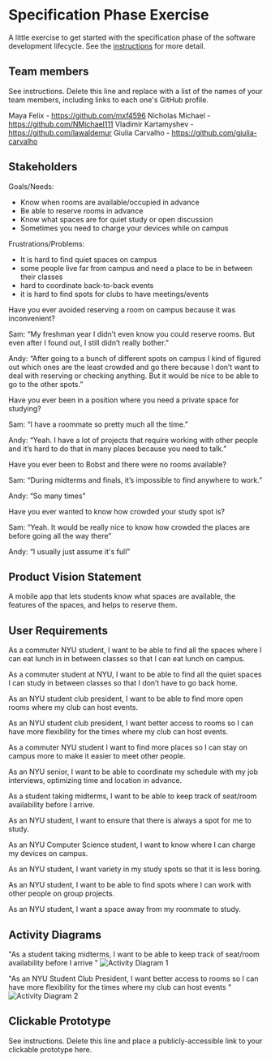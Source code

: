 # Specification Phase Exercise

A little exercise to get started with the specification phase of the software development lifecycle. See the [instructions](instructions.md) for more detail.

## Team members

See instructions. Delete this line and replace with a list of the names of your team members, including links to each one's GitHub profile.

Maya Felix - https://github.com/mxf4596
Nicholas Michael - https://github.com/NMichael111
Vladimir Kartamyshev - https://github.com/lawaldemur
Giulia Carvalho - https://github.com/giulia-carvalho

## Stakeholders

Goals/Needs:

- Know when rooms are available/occupied in advance
- Be able to reserve rooms in advance
- Know what spaces are for quiet study or open discussion
- Sometimes you need to charge your devices while on campus


Frustrations/Problems:

- It is hard to find quiet spaces on campus
- some people live far from campus and need a place to be in between their classes
- hard to coordinate back-to-back events
- it is hard to find spots for clubs to have meetings/events



Have you ever avoided reserving a room on campus because it was inconvenient?

Sam: “My freshman year I didn’t even know you could reserve rooms. But even after I found out, I still didn’t really bother.”

Andy: “After going to a bunch of different spots on campus I kind of figured out which ones are the least crowded and go there because I don’t want to deal with reserving or checking anything. But it would be nice to be able to go to the other spots.”


Have you ever been in a position where you need a private space for studying?

Sam: “I have a roommate so pretty much all the time.”

Andy: “Yeah. I have a lot of projects that require working with other people and it’s hard to do that in many places because you need to talk.”


Have you ever been to Bobst and there were no rooms available?

Sam: “During midterms and finals, it’s impossible to find anywhere to work.”

Andy: “So many times”


Have you ever wanted to know how crowded your study spot is?

Sam: “Yeah. It would be really nice to know how crowded the places are before going all the way there”

Andy: “I usually just assume it's full”


## Product Vision Statement

A mobile app that lets students know what spaces are available, the features of the spaces, and helps to reserve them.

## User Requirements

As a commuter NYU student, I want to be able to find all the spaces where I can eat lunch in in between classes so that I can eat lunch on campus.

As a commuter student at NYU, I want to be able to find all the quiet spaces I can study in between classes so that I don’t have to go back home.

As an NYU student club president, I want to be able to find more open rooms where my club can host events.

As an NYU student club president, I want better access to rooms so I can have more flexibility for the times where my club can host events.

As a commuter NYU student I want to find more places so I can stay on campus more to make it easier to meet other people.

As an NYU senior, I want to be able to coordinate my schedule with my job interviews, optimizing time and location in advance.

As a student taking midterms, I want to be able to keep track of seat/room availability before I arrive. 

As an NYU student, I want to ensure that there is always a spot for me to study.

As an NYU Computer Science student, I want to know where I can charge my devices on campus.

As an NYU student, I want variety in my study spots so that it is less boring.

As an NYU student, I want to be able to find spots where I can work with other people on group projects.

As an NYU student, I want a space away from my roommate to study.


## Activity Diagrams

"As a student taking midterms, I want to be able to keep track of seat/room availability before I arrive
"
    ![Activity Diagram 1](uml1.png)

"As an NYU Student Club President, I want better access to rooms so I can have more flexibility for the times where my club can host events
"
    ![Activity Diagram 2](uml2.png)

## Clickable Prototype

See instructions. Delete this line and place a publicly-accessible link to your clickable prototype here.
